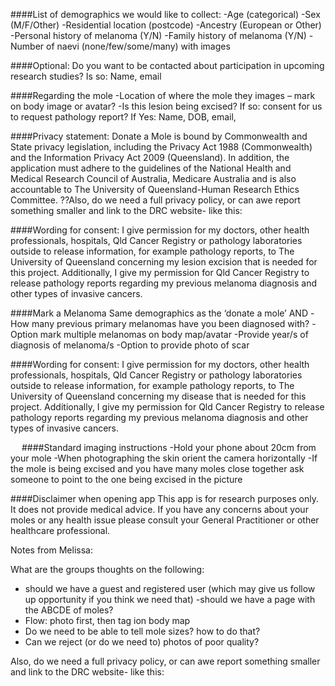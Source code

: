 ####List of demographics we would like to collect:
-Age (categorical)
-Sex (M/F/Other)
-Residential location (postcode)
-Ancestry (European or Other)
-Personal history of melanoma (Y/N)
-Family history of melanoma (Y/N)
-Number of naevi (none/few/some/many) with images
 
####Optional: Do you want to be contacted about participation in upcoming research studies?
 Is so: Name, email

####Regarding the mole
-Location of where the mole they images – mark on body image or avatar?
-Is this lesion being excised?
If so: consent for us to request pathology report?
 		If Yes: Name, DOB, email, 

####Privacy statement:
Donate a Mole is bound by Commonwealth and State privacy legislation, including the Privacy Act 1988 (Commonwealth) and the Information Privacy Act 2009 (Queensland). In addition, the application must adhere to the guidelines of the National Health and Medical Research Council of Australia, Medicare Australia and is also accountable to The University of Queensland-Human Research Ethics Committee.
??Also, do we need a full privacy policy, or can awe report something smaller and link to the DRC website- like this:



####Wording for consent:
I give permission for my doctors, other health professionals, hospitals, Qld Cancer Registry or pathology laboratories outside to release information, for example pathology reports, to The University of Queensland concerning my lesion excision that is needed for this project. Additionally, I give my permission for Qld Cancer Registry to release pathology reports regarding my previous melanoma diagnosis and other types of invasive cancers.

####Mark a Melanoma
Same demographics as the ‘donate a mole’ AND
-How many previous primary melanomas have you been diagnosed with?
-Option mark multiple melanomas on body map/avatar
-Provide year/s of diagnosis of melanoma/s
-Option to provide photo of scar

####Wording for consent:
I give permission for my doctors, other health professionals, hospitals, Qld Cancer Registry or pathology laboratories outside to release information, for example pathology reports, to The University of Queensland concerning my disease that is needed for this project. Additionally, I give my permission for Qld Cancer Registry to release pathology reports regarding my previous melanoma diagnosis and other types of invasive cancers.

 
####Standard imaging instructions
-Hold your phone about 20cm from your mole
-When photographing the skin orient the camera horizontally
-If the mole is being excised and you have many moles close together ask someone to point to the one being excised in the picture

####Disclaimer when opening app
This app is for research purposes only. It does not provide medical advice. If you have any concerns about your moles or any health issue please consult your General Practitioner or other healthcare professional.

Notes from Melissa:

What are the groups thoughts on the following:
- should we have a guest and registered user (which may give us follow up opportunity if you think we need that)
-should we have a page with the ABCDE of moles?
- Flow: photo first, then tag ion body map
- Do we need to be able to tell mole sizes? how to do that?
- Can we reject (or do we need to) photos of poor quality?


Also, do we need a full privacy policy, or can awe report something smaller and link to the DRC website- like this:




